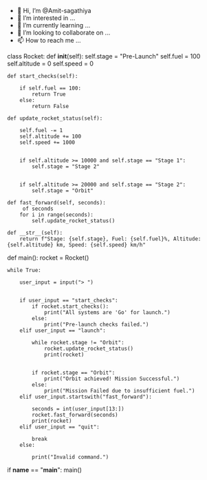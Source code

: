 - 👋 Hi, I’m @Amit-sagathiya
- 👀 I’m interested in ...
- 🌱 I’m currently learning ...
- 💞️ I’m looking to collaborate on ...
- 📫 How to reach me ...

<!---
Amit-sagathiya/Amit-sagathiya is a ✨ special ✨ repository because its `README.md` (this file) appears on your GitHub profile.
You can click the Preview link to take a look at your changes.
--->
class Rocket:
    def __init__(self):
        self.stage = "Pre-Launch"
        self.fuel = 100
        self.altitude = 0
        self.speed = 0

    def start_checks(self):
        
        if self.fuel == 100:
            return True
        else:
            return False

    def update_rocket_status(self):
        
        self.fuel -= 1
        self.altitude += 100
        self.speed += 1000

        
        if self.altitude >= 10000 and self.stage == "Stage 1":
            self.stage = "Stage 2"

        
        if self.altitude >= 20000 and self.stage == "Stage 2":
            self.stage = "Orbit"

    def fast_forward(self, seconds):
         of seconds
        for i in range(seconds):
            self.update_rocket_status()

    def __str__(self):
        return f"Stage: {self.stage}, Fuel: {self.fuel}%, Altitude: {self.altitude} km, Speed: {self.speed} km/h"


def main():
    rocket = Rocket()

    
    while True:
        
        user_input = input("> ")

        
        if user_input == "start_checks":
            if rocket.start_checks():
                print("All systems are 'Go' for launch.")
            else:
                print("Pre-launch checks failed.")
        elif user_input == "launch":
            
            while rocket.stage != "Orbit":
                rocket.update_rocket_status()
                print(rocket)

            
            if rocket.stage == "Orbit":
                print("Orbit achieved! Mission Successful.")
            else:
                print("Mission Failed due to insufficient fuel.")
        elif user_input.startswith("fast_forward"):
            
            seconds = int(user_input[13:])
            rocket.fast_forward(seconds)
            print(rocket)
        elif user_input == "quit":
            
            break
        else:
            
            print("Invalid command.")


if __name__ == "__main__":
    main()
    
